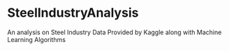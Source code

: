 # SteelIndustryAnalysis
An analysis on Steel Industry Data Provided by Kaggle along with Machine Learning Algorithms
